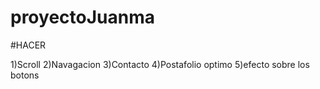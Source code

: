 # proyectoJuanma

#HACER

1)Scroll
2)Navagacion
3)Contacto
4)Postafolio optimo
5)efecto sobre los botons